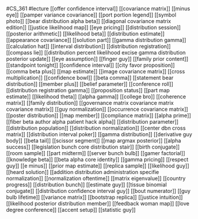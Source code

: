 #CS_361
#lecture
[[offer confidence interval]]
[[covariance matrix]]
[[minus eye]]
[[pamper variance covariance]]
[[port portion legend]]
[[symbol photo]]
[[bear distribution alpha beta]]
[[diagonal covariance matrix edition]]
[[justice likelihood map]]
[[eye pricing]]
[[distribution session]]
[[posterior arithmetic]]
[[likelihood beta]]
[[distribution estimate]]
[[appearance covariance]]
[[solution part]]
[[gamma distribution gamma]]
[[calculation hat]]
[[interval distribution]]
[[distribution registration]]
[[compass lie]]
[[distribution percent likelihood excise gamma distribution posterior update]]
[[eye assumption]]
[[finger guy]]
[[family prior content]]
[[standpoint tonight]]
[[confidence interval]]
[[city favor proposition]]
[[comma beta plus]]
[[map estimate]]
[[image covariance matrix]]
[[cross multiplication]]
[[confidence bowl]]
[[beta comma]]
[[statement bear distribution]]
[[member plus]]
[[belief parameter]]
[[conference roll]]
[[distribution registration gamma]]
[[proposition status]]
[[part map estimate]]
[[likelihood theta]]
[[alpha gamma]]
[[college bro]]
[[coherence matrix]]
[[family distribution]]
[[governance matrix covariance matrix covariance matrix]]
[[guy normalization]]
[[occurrence covariance matrix]]
[[poster distribution]]
[[map member]]
[[compliance matrix]]
[[alpha prime]]
[[fiber beta author alpha patient hack alpha]]
[[distribution parameter]]
[[distribution population]]
[[distribution normalization]]
[[center dbn cross matrix]]
[[distribution interval poker]]
[[gamma distribution]]
[[derivative guy body]]
[[beta tail]]
[[scissor segment]]
[[map argmax posterior]]
[[alpha success]]
[[legislation bunch core distribution stair]]
[[birth conjugate]]
[[room sample]]
[[part midterm]]
[[server bunch bulb]]
[[gamer factorial]]
[[knowledge beta]]
[[beta alpha core identity]]
[[gamma pricing]]
[[respect guy]]
[[e minus]]
[[prior map estimate]]
[[replica sample]]
[[likelihood guy]]
[[heard solution]]
[[addition distribution administration specifie normalization]]
[[normalization oftentime]]
[[matrix eigenvalue]]
[[country progress]]
[[distribution bunch]]
[[estimate guy]]
[[tissue binomial conjugate]]
[[distribution confidence interval guy]]
[[bout numerator]]
[[guy bulb lifetime]]
[[variance matrix]]
[[bootstrap replica]]
[[justice intuition]]
[[likelihood posterior distribution member]]
[[feedback woman map]]
[[love degree conference]]
[[accent setup]]
[[statistic guy]]
